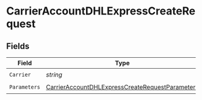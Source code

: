 # CarrierAccountDHLExpressCreateRequest


## Fields

| Field                                                                                                                         | Type                                                                                                                          | Required                                                                                                                      | Description                                                                                                                   | Example                                                                                                                       |
| ----------------------------------------------------------------------------------------------------------------------------- | ----------------------------------------------------------------------------------------------------------------------------- | ----------------------------------------------------------------------------------------------------------------------------- | ----------------------------------------------------------------------------------------------------------------------------- | ----------------------------------------------------------------------------------------------------------------------------- |
| `Carrier`                                                                                                                     | *string*                                                                                                                      | :heavy_check_mark:                                                                                                            | N/A                                                                                                                           | dhl_express                                                                                                                   |
| `Parameters`                                                                                                                  | [CarrierAccountDHLExpressCreateRequestParameters](../../Models/Components/CarrierAccountDHLExpressCreateRequestParameters.md) | :heavy_check_mark:                                                                                                            | N/A                                                                                                                           |                                                                                                                               |